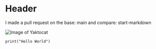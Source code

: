 # Header

I made a pull request on the base: main and compare: start-markdown

![Image of Yaktocat](https://octodex.github.com/images/yaktocat.png)
```
print("Hello World")
```
